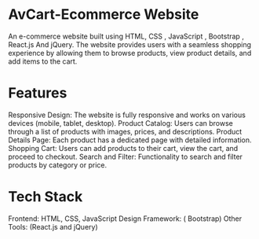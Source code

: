 # AvCart-Ecommerce Website
An e-commerce website built using HTML, CSS , JavaScript , Bootstrap , React.js And jQuery. The website provides users with a seamless shopping experience by allowing them to browse products, view product details, and add items to the cart.

# Features
Responsive Design: The website is fully responsive and works on various devices (mobile, tablet, desktop).
Product Catalog: Users can browse through a list of products with images, prices, and descriptions.
Product Details Page: Each product has a dedicated page with detailed information.
Shopping Cart: Users can add products to their cart, view the cart, and proceed to checkout.
Search and Filter: Functionality to search and filter products by category or price.

# Tech Stack
Frontend: HTML, CSS, JavaScript
Design Framework: ( Bootstrap)
Other Tools: (React.js and jQuery)
